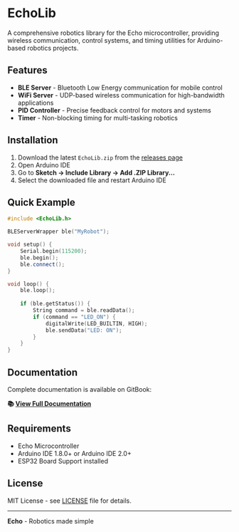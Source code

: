 # EchoLib

A comprehensive robotics library for the Echo microcontroller, providing wireless communication, control systems, and timing utilities for Arduino-based robotics projects.

## Features

- **BLE Server** - Bluetooth Low Energy communication for mobile control
- **WiFi Server** - UDP-based wireless communication for high-bandwidth applications
- **PID Controller** - Precise feedback control for motors and systems
- **Timer** - Non-blocking timing for multi-tasking robotics

## Installation

1. Download the latest `EchoLib.zip` from the [releases page](https://github.com/3DBuffalo/EchoLib/releases)
2. Open Arduino IDE
3. Go to **Sketch → Include Library → Add .ZIP Library...**
4. Select the downloaded file and restart Arduino IDE

## Quick Example

```cpp
#include <EchoLib.h>

BLEServerWrapper ble("MyRobot");

void setup() {
    Serial.begin(115200);
    ble.begin();
    ble.connect();
}

void loop() {
    ble.loop();
    
    if (ble.getStatus()) {
        String command = ble.readData();
        if (command == "LED_ON") {
            digitalWrite(LED_BUILTIN, HIGH);
            ble.sendData("LED: ON");
        }
    }
}
```

## Documentation

Complete documentation is available on GitBook:

**📚 [View Full Documentation](https://3dbuffalo.gitbook.io/echolib/)**

## Requirements

- Echo Microcontroller 
- Arduino IDE 1.8.0+ or Arduino IDE 2.0+
- ESP32 Board Support installed

## License

MIT License - see [LICENSE](LICENSE) file for details.

---

**Echo** - Robotics made simple

